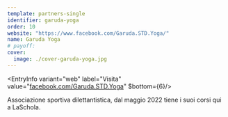 ```yaml
---
template: partners-single
identifier: garuda-yoga
order: 10
website: "https://www.facebook.com/Garuda.STD.Yoga/"
name: Garuda Yoga
# payoff: 
cover:
  image: ./cover-garuda-yoga.jpg
---
```


<EntryInfo variant="web" label="Visita" value="[facebook.com/Garuda.STD.Yoga](https://www.facebook.com/Garuda.STD.Yoga/)" $bottom={6}/>

Associazione sportiva dilettantistica, dal maggio 2022 tiene i suoi corsi qui a LaSchola.
